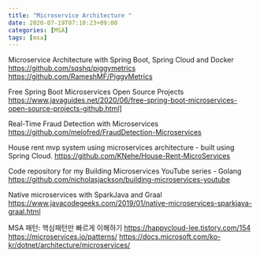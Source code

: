 ```yaml
---
title: "Microservice Architecture "
date: 2020-07-19T07:10:23+09:00
categories: [MSA]
tags: [msa]
---
```


Microservice Architecture with Spring Boot, Spring Cloud and Docker
 https://github.com/sqshq/piggymetrics
 https://github.com/RameshMF/PiggyMetrics

Free Spring Boot Microservices Open Source Projects
 https://www.javaguides.net/2020/06/free-spring-boot-microservices-open-source-projects-github.html]

Real-Time Fraud Detection with Microservices
 https://github.com/melofred/FraudDetection-Microservices

House rent mvp system using microservices architecture - built using Spring Cloud.
 https://github.com/KNehe/House-Rent-MicroServices

Code repository for my Building Microservices YouTube series - Golang
 https://github.com/nicholasjackson/building-microservices-youtube

Native microservices with SparkJava and Graal
 https://www.javacodegeeks.com/2019/01/native-microservices-sparkjava-graal.html

 MSA 패턴: 핵심패턴만 빠르게 이해하기
  https://happycloud-lee.tistory.com/154
  https://microservices.io/patterns/
  https://docs.microsoft.com/ko-kr/dotnet/architecture/microservices/